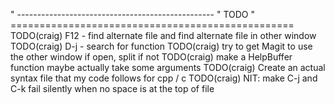 " -------------------------------------------------
"   TODO
" =================================================
 TODO(craig) F12 - find alternate file and find alternate file in other window
 TODO(craig) D-j - search for function
 TODO(craig) try to get Magit to use the other window if open, split if not
 TODO(craig) make a HelpBuffer function maybe actually take some arguments
 TODO(craig) Create an actual syntax file that my code follows for cpp / c
 TODO(craig) NIT: make C-j and C-k fail silently when no space is at the top of file
  
  
  
  
